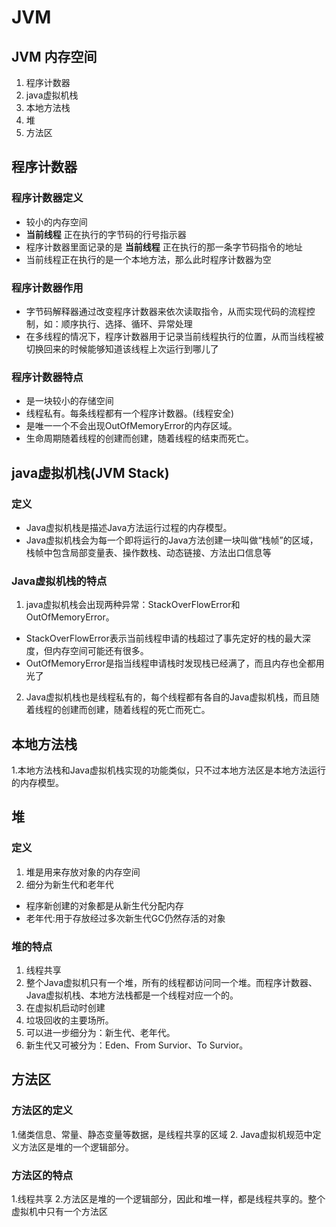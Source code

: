 # JVM

## JVM 内存空间

1. 程序计数器
2. java虚拟机栈
3. 本地方法栈
4. 堆
5. 方法区

## 程序计数器

### 程序计数器定义

- 较小的内存空间
- **当前线程** 正在执行的字节码的行号指示器
- 程序计数器里面记录的是 **当前线程** 正在执行的那一条字节码指令的地址
- 当前线程正在执行的是一个本地方法，那么此时程序计数器为空

### 程序计数器作用
- 字节码解释器通过改变程序计数器来依次读取指令，从而实现代码的流程控制，如：顺序执行、选择、循环、异常处理
- 在多线程的情况下，程序计数器用于记录当前线程执行的位置，从而当线程被切换回来的时候能够知道该线程上次运行到哪儿了

### 程序计数器特点
- 是一块较小的存储空间
- 线程私有。每条线程都有一个程序计数器。(线程安全)
- 是唯一一个不会出现OutOfMemoryError的内存区域。
- 生命周期随着线程的创建而创建，随着线程的结束而死亡。

## java虚拟机栈(JVM Stack)

### 定义
- Java虚拟机栈是描述Java方法运行过程的内存模型。
- Java虚拟机栈会为每一个即将运行的Java方法创建一块叫做“栈帧”的区域，栈帧中包含局部变量表、操作数栈、动态链接、方法出口信息等

### Java虚拟机栈的特点
1. java虚拟机栈会出现两种异常：StackOverFlowError和OutOfMemoryError。

-  StackOverFlowError表示当前线程申请的栈超过了事先定好的栈的最大深度，但内存空间可能还有很多。
-  OutOfMemoryError是指当线程申请栈时发现栈已经满了，而且内存也全都用光了

2. Java虚拟机栈也是线程私有的，每个线程都有各自的Java虚拟机栈，而且随着线程的创建而创建，随着线程的死亡而死亡。


## 本地方法栈

1.本地方法栈和Java虚拟机栈实现的功能类似，只不过本地方法区是本地方法运行的内存模型。


## 堆

### 定义
1. 堆是用来存放对象的内存空间
2. 细分为新生代和老年代

- 程序新创建的对象都是从新生代分配内存
- 老年代:用于存放经过多次新生代GC仍然存活的对象

### 堆的特点
1. 线程共享
2. 整个Java虚拟机只有一个堆，所有的线程都访问同一个堆。而程序计数器、Java虚拟机栈、本地方法栈都是一个线程对应一个的。
3. 在虚拟机启动时创建
4. 垃圾回收的主要场所。
5. 可以进一步细分为：新生代、老年代。
6. 新生代又可被分为：Eden、From Survior、To Survior。


## 方法区

### 方法区的定义
1.储类信息、常量、静态变量等数据，是线程共享的区域
2. Java虚拟机规范中定义方法区是堆的一个逻辑部分。


### 方法区的特点
1.线程共享
2.方法区是堆的一个逻辑部分，因此和堆一样，都是线程共享的。整个虚拟机中只有一个方法区

